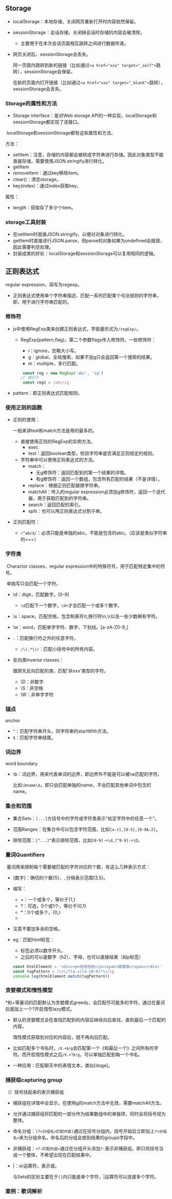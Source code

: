 ## Storage

* localStorage：本地存储，关闭网页重新打开时内容依然保留。

* sessionStorage：会话存储，关闭掉会话时存储的内容会被清除。

  * 主要用于在本次会话页面相互跳转之间进行数据传递。

* 网页关闭后，sessionStorage会丢失。

  同一页面内跳转到新的链接（比如通过`<a href="xxx" target="_self">`跳转），sessionStorage会保留。

  在新的页面内打开链接（比如通过`<a href="xxx" target="_blank">`跳转），sessionStorage会丢失。

### Storage的属性和方法

* Storage interface：是对Web storage API的一种实现，localStorage和sessionStorage都实现了该接口。

​	localStorage和sessionStorage都有这些属性和方法。

方法：

* setItem：注意，存储的内容都会被转成字符串进行存储。因此对象类型不能直接存储，需要使用JSON.stringify进行转化。
* getItem
* removeItem：通过key移除item。
* clear()：清空storage。
* key(index)：通过index获取key。

属性：

* length：获取存了多少个item。

### storage工具封装

* 在setItem时直接JSON.stringify，以便对对象进行转化。
* getItem时直接进行JSON.parse，但parse的对象如果为undefined会报错，因此需要判空处理。
* 封装成类的好处：localStorage和sessionStorage可以复用相同的逻辑。

## 正则表达式

regular expression，简写为regexp。

* 正则表达式使用单个字符串描述、匹配一系列匹配某个句法规则的字符串，即，用于进行字符串匹配的。

### 修饰符

* js中使用RegExp类来创建正则表达式，字面量形式为`/regExp/`。

  * RegExp(pattern,flag)，第二个参数flags传入修饰符。一些修饰符：

    * i：ignore，忽略大小写。
    * g：global，全局搜索，如果不加g只会返回第一个搜索的结果。
    * m：multiple，多行匹配。

    ```js
     const reg = new RegExp('abc', 'ig')
    // 等价于 
     const reg2 = /abc/ig
    ```

* pattern：即正则表达式匹配规则。

### 使用正则的函数

* 正则的使用：

  一般来讲test和match方法是用的最多的。

  * 直接使用正则的RegExp的实例方法。
    * exec 
    * test：返回boolean类型，检验字符串是否满足正则规定的规则。
  * 字符串中可以使用正则表达式的方法。
    * match：
      * 无g修饰符：返回匹配到的第一个结果的详情。
      * 有g修饰符：返回一个数组，包含所有匹配的结果（不是详情）。
    * replace：根据正则匹配替换字符串。
    * matchAll：传入的regular expression必须加g修饰符，返回一个迭代器，用于获取匹配到的字符串。
    * search：返回匹配的索引。
    * split：也可以用正则表达式分割子串。

* 正则匹配符：

  * `/^abc$/`：必须只能是单独的abc，不能是包含的abc。（应该是类似字符串的===）

### 字符类

​	Charactor classes，regular expression中的特殊符号，用于匹配特定集中的符号。

​	单独写只会匹配一个字符。

* \d：digit，匹配数字。[0-9]

  * `\d`匹配下一个数字，`\d+`才会匹配一个或多个数字。

* \s：space，匹配空格，包含制表符\t,换行符\n,\r以及一些少数稀有字符。

* \w：word，匹配单字字符、数字、下划线。[a-zA-Z0-9_]

* `.`：匹配换行符之外的任意字符。

  * `/\(.*\)/`：匹配小括号中的所有内容。

* 反向类Inverse classes：

  跟原先反向匹配的类，匹配'非xxx'类型的字符。

  * \D：非数字
  * \S：非空格
  * \W：非单字字符

### 锚点

anchor

* `^`：匹配字符串开头，同字符串的startWith方法。
* `$`：匹配字符串结尾。

### 词边界

word boundary

* \b：词边界，用来代表单词的边界，即边界外不能是可以被\w匹配的字符。

  比如`\bname\b`，即只会匹配单独的name，不会匹配其他单词中包含的name。


### 集合和范围

* 集合Sets：`[...]`方括号中的字符或字符类表示“给定字符中的任意一个”。
* 范围Ranges：在集合中可以包含字符范围，比如`[a-z],[0-5],[0-9A-Z]`。

* 排除范围：`[^...]`^表示排除范围，比如`[0-9]->\d,[^0-9]->\D`。

### 量词Quantifiers

​	量词用来限制每个需要被匹配的字符对应的个数，有这么几种表示方式：

* {数字}：确切的个数{5}，`,`分隔表示范围{3,5}。

* 缩写：

  * +：一个或多个，等价于{1,}
  * ?：可选，0个或1个，等价于{0,1}
  * *：0个或多个，{0,}
  * 

* 注意不要加多余的空格。

* eg：匹配html标签：

  * 标签必须以数字开头。
  * 之后的可以是数字（h2）、字母，也可以直接结束（如p标签）

  ```js
  const htmlElement = '<div><p>哈哈哈哈</p><span>嘻嘻嘻</span></div>'
  const tagPattern = /\<\/?[a-z][a-z0-9]*\>/ig
  console.log(htmlElement.match(tagPattern))
  ```

### 贪婪模式和惰性模型

*和+等量词的匹配默认为贪婪模式greedy，会匹配尽可能多的字符。通过在量词后面加上一个?开启惰性lazy模式。

* 默认的贪婪模式会在查找匹配到的内容后继续向后查找，直到最后一个匹配的内容。

  惰性模式获取到对应的内容后，就不再向后匹配。

* 比如匹配多个书名时，`/《.+》/g`会匹配第一个《和最后一个》之间所有的字符。而开启惰性模式之后`/《.+?》/g`，可以单独匹配到每一个书名。

* 一种应用：匹配聊天中的表情文本，类似[doge]。

### 捕获组capturing group

（）括号括起来的表示捕获组

* 捕获组在详情中会显示，在使用g的match方法中无效，需要matchAll方法。
* 允许通过捕获组将匹配的一部分作为结果数组中的单独项，同时会将括号视为整体。

* 命名分组：`(?<分组名>匹配内容)`通过在括号分组内，括号开始后立即加上`?<分组名>`来为分组命名，命名后的分组会放到结果的groups字段中。

* 非捕获组：`<?:匹配内容>`通过在分组开头添加`?:`表示非捕获组，即只将括号当成一个整体，不希望出现在匹配结果中。

* |：or运算符，表示或。

  与Sets的区别主要在于`[]`内只能是单个字符，|运算符可以连接多个字符。

### 案例：歌词解析

